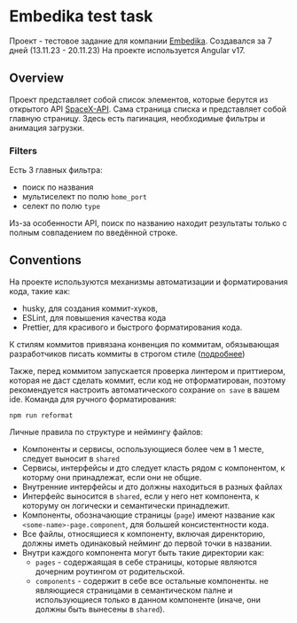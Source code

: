 # Embedika test task
Проект - тестовое задание для компании [Embedika](https://embedika.ru).
Создавался за 7 дней (13.11.23 - 20.11.23)
На проекте используется Angular v17.


## Overview
Проект представляет собой список элементов, которые берутся из открытого API [SpaceX-API](https://github.com/r-spacex/SpaceX-API). Сама страница списка и представляет собой главную страницу.
Здесь есть пагинация, необходимые фильтры и анимация загрузки.

### Filters
Есть 3 главных фильтра:
- поиск по названия
- мультиселект по полю `home_port` 
- селект по полю `type`

Из-за особенности API, поиск по названию находит результаты только с полным совпадением по введённой строке. 


## Conventions
На проекте используются механизмы автоматизации и форматирования кода, такие как:
- husky, для создания коммит-хуков,
- ESLint, для повышения качества кода
- Prettier, для красивого и быстрого форматирования кода.

К стилям коммитов привязана конвенция по коммитам, обязывающая разработчиков писать коммиты в строгом стиле ([подробнее](https://www.conventionalcommits.org/en/v1.0.0/)) 

Также, перед коммитом запускается проверка линтером и приттиером, которая не даст сделать коммит, если код не отформатирован, поэтому рекомендуется настроить автоматического сохрание `on save` в вашем ide.
Команда для ручного форматирования:
```
npm run reformat
```

Личные правила по структуре и неймингу файлов:
- Компоненты и сервисы, оспользующиеся более чем в 1 месте, следует выносит в `shared`
- Сервисы, интерфейсы и дто следует класть рядом с компонентом, к которму они принадлежат, если они не общие.
- Внутренние интерфейсы и дто должны находиться в разных файлах
- Интерфейс выносится в `shared`, если у него нет компонента, к которуму он логически и семантически принадлежит.
- Компоненты, обозначающие страницы (`page`) имеют название как `<some-name>-page.component`, для большей консистентности кода.
- Все файлы, относящиеся к компоненту, включая диренкторию, должны иметь одинаковый нейминг до первой точки в названии.
- Внутри каждого компонента могут быть такие директории как:
  - `pages` - содержаящая в себе страницы, которые являются дочерним роутингом от родительской.
  - `components` - содержит в себе все остальные компоненты. не являющиеся страницами в семантическом палне и использующиеся только в данном компоненте (иначе, они должны быть вынесены в `shared`).
 

